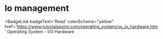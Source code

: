 # Io management

<BadgeLink badgeText='Read' colorScheme="yellow" href='https://www.tutorialspoint.com/operating_system/os_io_hardware.htm' Operating System - I/O Hardware</BadgeLink>
